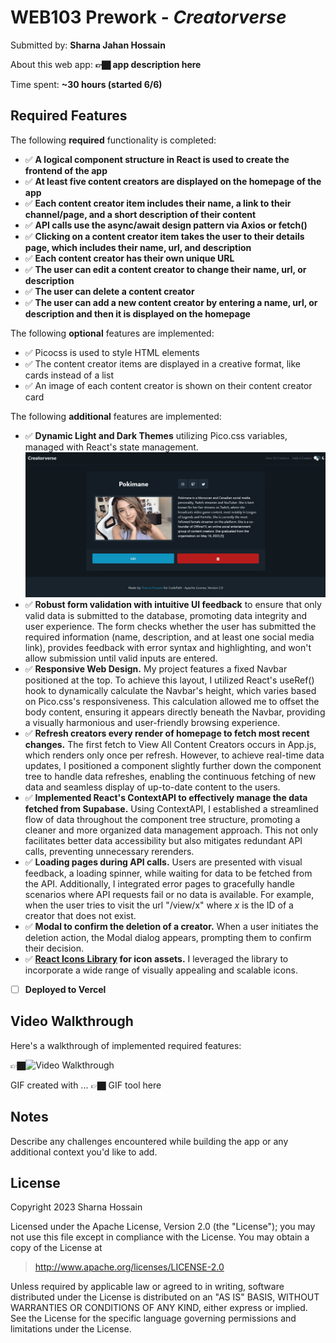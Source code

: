 # WEB103 Prework - *Creatorverse*

Submitted by: **Sharna Jahan Hossain**

About this web app: **👉🏿 app description here**

Time spent: **~30 hours (started 6/6)**

## Required Features

The following **required** functionality is completed:

<!-- 👉🏿👉🏿👉🏿 Make sure to check off completed functionality below -->
- ✅ **A logical component structure in React is used to create the frontend of the app**
- ✅ **At least five content creators are displayed on the homepage of the app**
- ✅ **Each content creator item includes their name, a link to their channel/page, and a short description of their content**
- ✅ **API calls use the async/await design pattern via Axios or fetch()**
- ✅ **Clicking on a content creator item takes the user to their details page, which includes their name, url, and description**
- ✅ **Each content creator has their own unique URL**
- ✅ **The user can edit a content creator to change their name, url, or description**
- ✅ **The user can delete a content creator**
- ✅ **The user can add a new content creator by entering a name, url, or description and then it is displayed on the homepage**

The following **optional** features are implemented:

- ✅ Picocss is used to style HTML elements
- ✅ The content creator items are displayed in a creative format, like cards instead of a list
- ✅ An image of each content creator is shown on their content creator card

The following **additional** features are implemented:

* ✅ **Dynamic Light and Dark Themes** utilizing Pico.css variables, managed with React's state management.
![Gif of dynamic theme toggle](src/assets/gifs/themes.gif)
* ✅ **Robust form validation with intuitive UI feedback** to ensure that only valid data is submitted to the database, promoting data integrity and user experience. The form checks whether the user has submitted the required information (name, description, and at least one social media link), provides feedback with error syntax and highlighting, and won't allow submission until valid inputs are entered.
* ✅ **Responsive Web Design.** My project features a fixed Navbar positioned at the top. To achieve this layout, I utilized React's useRef() hook to dynamically calculate the Navbar's height, which varies based on Pico.css's responsiveness. This calculation allowed me to offset the body content, ensuring it appears directly beneath the Navbar, providing a visually harmonious and user-friendly browsing experience.
* ✅ **Refresh creators every render of homepage to fetch most recent changes.** The first fetch to View All Content Creators occurs in App.js, which renders only once per refresh. However, to achieve real-time data updates, I positioned a component slightly further down the component tree to handle data refreshes, enabling the continuous fetching of new data and seamless display of up-to-date content to the users.
* ✅ **Implemented React's ContextAPI to effectively manage the data fetched from Supabase.** Using ContextAPI, I established a streamlined flow of data throughout the component tree structure, promoting a cleaner and more organized data management approach. This not only facilitates better data accessibility but also mitigates redundant API calls, preventing unnecessary rerenders.
* ✅ **Loading pages during API calls.** Users are presented with visual feedback, a loading spinner, while waiting for data to be fetched from the API. Additionally, I integrated error pages to gracefully handle scenarios where API requests fail or no data is available. For example, when the user tries to visit the url "/view/x" where *x* is the ID of a creator that does not exist.
* ✅ **Modal to confirm the deletion of a creator.** When a user initiates the deletion action, the Modal dialog appears, prompting them to confirm their decision. 
* ✅ **[React Icons Library](https://react-icons.github.io/react-icons/) for icon assets.** I leveraged the library to incorporate a wide range of visually appealing and scalable icons. 
* [ ] **Deployed to Vercel**

## Video Walkthrough

Here's a walkthrough of implemented required features:

👉🏿<img src='http://i.imgur.com/link/to/your/gif/file.gif' title='Video Walkthrough' width='' alt='Video Walkthrough' />

<!-- Replace this with whatever GIF tool you used! -->
GIF created with ...  👉🏿 GIF tool here
<!-- Recommended tools:
[Kap](https://getkap.co/) for macOS
[ScreenToGif](https://www.screentogif.com/) for Windows
[peek](https://github.com/phw/peek) for Linux. -->

## Notes

Describe any challenges encountered while building the app or any additional context you'd like to add.

## License

Copyright 2023 Sharna Hossain

Licensed under the Apache License, Version 2.0 (the "License"); you may not use this file except in compliance with the License. You may obtain a copy of the License at

> http://www.apache.org/licenses/LICENSE-2.0

Unless required by applicable law or agreed to in writing, software distributed under the License is distributed on an "AS IS" BASIS, WITHOUT WARRANTIES OR CONDITIONS OF ANY KIND, either express or implied. See the License for the specific language governing permissions and limitations under the License.
